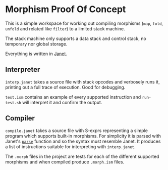 # Morphism Proof Of Concept

This is a simple workspace for working out compiling morphisms (`map`, `fold`, `unfold` and related
like `filter`) to a limited stack machine.

The stack machine only supports a data stack and control stack, no temporary nor global storage.

Everything is written in [Janet](https://janet-lang.org/).

## Interpreter

`interp.janet` takes a source file with stack opcodes and verbosely runs it, printing out a full
trace of execution.  Good for debugging.

`test.ism` contains an example of every supported instruction and `run-test.sh` will interpret it
and confirm the output.

## Compiler

`compile.janet` takes a source file with S-exprs representing a simple program which supports
built-in morphisms.  For simplicity it is parsed with Janet's [`parse`](https://janet-lang.org/api/misc.html#parse) function and so the syntax
must resemble Janet.  It produces a list of instructions suitable for interpreting with
`interp.janet`.

The `.morph` files in the project are tests for each of the different supported morphisms and when
compiled produce `.morph.ism` files.
